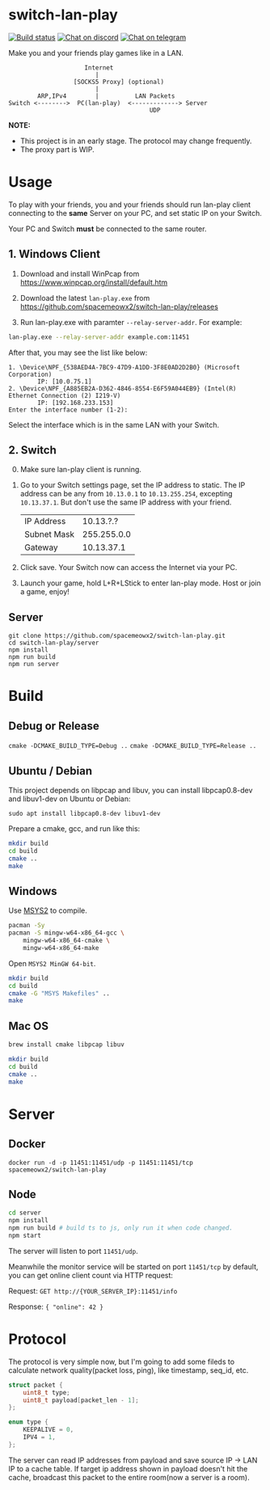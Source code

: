 # switch-lan-play
[![Build status](https://drone.imspace.cn:444/api/badges/spacemeowx2/switch-lan-play/status.svg)](https://drone.imspace.cn:444/spacemeowx2/switch-lan-play)
[![Chat on discord](https://img.shields.io/badge/chat-on%20discord-7289da.svg)](https://discord.gg/zEMCu5n)
[![Chat on telegram](https://img.shields.io/badge/chat-on%20telegram-blue.svg)](https://t.me/joinchat/CBl2pxJCT-NtEME6ip6v5g)

Make you and your friends play games like in a LAN.

```
                     Internet
                        |
                  [SOCKS5 Proxy] (optional)
                        |
        ARP,IPv4        |          LAN Packets
Switch <-------->  PC(lan-play)  <-------------> Server
                                       UDP
```

**NOTE:**
* This project is in an early stage. The protocol may change frequently.
* The proxy part is WIP.

# Usage

To play with your friends, you and your friends should run lan-play client connecting to the **same** Server on your PC, and set static IP on your Switch.

Your PC and Switch **must** be connected to the same router.

## 1. Windows Client

1. Download and install WinPcap from https://www.winpcap.org/install/default.htm

2. Download the latest `lan-play.exe` from https://github.com/spacemeowx2/switch-lan-play/releases

3. Run lan-play.exe with paramter `--relay-server-addr`. For example:

```sh
lan-play.exe --relay-server-addr example.com:11451
```

After that, you may see the list like below:

```
1. \Device\NPF_{538AED4A-7BC9-47D9-A1DD-3F8E0AD2D2B0} (Microsoft Corporation)
        IP: [10.0.75.1]
2. \Device\NPF_{A885EB2A-D362-4846-8554-E6F59A044EB9} (Intel(R) Ethernet Connection (2) I219-V)
        IP: [192.168.233.153]
Enter the interface number (1-2):
```

Select the interface which is in the same LAN with your Switch.

## 2. Switch

0. Make sure lan-play client is running.

1. Go to your Switch settings page, set the IP address to static. The IP address can be any from `10.13.0.1` to `10.13.255.254`, excepting `10.13.37.1`. But don't use the same IP address with your friend.

    <table>
        <tbody>
            <tr>
                <td>IP Address</td>
                <td>10.13.?.?</td>
            </tr>
            <tr>
                <td>Subnet Mask</td>
                <td>255.255.0.0</td>
            </tr>
            <tr>
                <td>Gateway</td>
                <td>10.13.37.1</td>
            </tr>
        </tbody>
    </table>

2. Click save. Your Switch now can access the Internet via your PC.

3. Launch your game, hold L+R+LStick to enter lan-play mode. Host or join a game, enjoy!

## Server

```
git clone https://github.com/spacemeowx2/switch-lan-play.git
cd switch-lan-play/server
npm install
npm run build
npm run server
```

# Build

## Debug or Release

`cmake -DCMAKE_BUILD_TYPE=Debug ..`
`cmake -DCMAKE_BUILD_TYPE=Release ..`

## Ubuntu / Debian

This project depends on libpcap and libuv, you can install libpcap0.8-dev and libuv1-dev on Ubuntu or Debian:

`sudo apt install libpcap0.8-dev libuv1-dev`

Prepare a cmake, gcc, and run like this:

```sh
mkdir build
cd build
cmake ..
make
```

## Windows

Use [MSYS2](http://www.msys2.org/) to compile.

```sh
pacman -Sy
pacman -S mingw-w64-x86_64-gcc \
    mingw-w64-x86_64-cmake \
    mingw-w64-x86_64-make
```

Open `MSYS2 MinGW 64-bit`.

```sh
mkdir build
cd build
cmake -G "MSYS Makefiles" ..
make
```

## Mac OS

```sh
brew install cmake libpcap libuv
```

```sh
mkdir build
cd build
cmake ..
make
```

# Server

## Docker

`docker run -d -p 11451:11451/udp -p 11451:11451/tcp spacemeowx2/switch-lan-play`

## Node

```sh
cd server
npm install
npm run build # build ts to js, only run it when code changed.
npm start
```

The server will listen to port `11451/udp`.

Meanwhile the monitor service will be started on port `11451/tcp` by default, you can get online client count via HTTP request:

Request: `GET http://{YOUR_SERVER_IP}:11451/info`

Response: `{ "online": 42 }`


# Protocol

The protocol is very simple now, but I'm going to add some fileds to calculate network quality(packet loss, ping), like timestamp, seq_id, etc.

```c
struct packet {
    uint8_t type;
    uint8_t payload[packet_len - 1];
};
```

```c
enum type {
    KEEPALIVE = 0,
    IPV4 = 1,
};
```

The server can read IP addresses from payload and save source IP -> LAN IP to a cache table. If target ip address shown in payload doesn't hit the cache, broadcast this packet to the entire room(now a server is a room).
